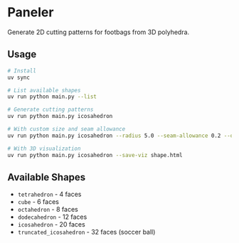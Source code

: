 # Paneler

Generate 2D cutting patterns for footbags from 3D polyhedra.

## Usage

```bash
# Install
uv sync

# List available shapes
uv run python main.py --list

# Generate cutting patterns
uv run python main.py icosahedron

# With custom size and seam allowance
uv run python main.py icosahedron --radius 5.0 --seam-allowance 0.2 --output my_ball.pdf

# With 3D visualization
uv run python main.py icosahedron --save-viz shape.html
```

## Available Shapes

- `tetrahedron` - 4 faces
- `cube` - 6 faces
- `octahedron` - 8 faces
- `dodecahedron` - 12 faces
- `icosahedron` - 20 faces
- `truncated_icosahedron` - 32 faces (soccer ball)
